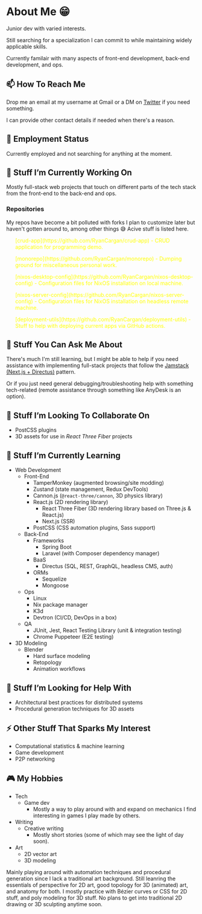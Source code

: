 # About Me 😁

Junior dev with varied interests.

Still searching for a specialization I can commit to while maintaining widely applicable skills.

Currently familair with many aspects of front-end development, back-end development, and ops.

## 📫 How To Reach Me

Drop me an email at my username at Gmail or a DM on [Twitter](https://twitter.com/RyanCargan) if you need something.

I can provide other contact details if needed when there's a reason.

## 💼 Employment Status

Currently employed and not searching for anything at the moment.

## 🔭 Stuff I’m Currently Working On

Mostly full-stack web projects that touch on different parts of the tech stack from the front-end to the back-end and ops.

### Repositories

My repos have become a bit polluted with forks I plan to customize later but haven't gotten around to, among other things 😅
Acive stuff is listed here.

<!-- <div align="center">
    <img src="components/repos.svg" width="400" height="400" alt="css-in-readme">
</div> -->

<div style="color: yellow;">
  <ul>[crud-app](https://github.com/RyanCargan/crud-app) - CRUD application for programming demo.</ul>
  <ul>[monorepo](https://github.com/RyanCargan/monorepo) - Dumping ground for miscellaneous personal work.</ul>
  <ul>[nixos-desktop-config](https://github.com/RyanCargan/nixos-desktop-config) - Configuration files for NixOS installation on local machine.</ul>
  <ul>[nixos-server-config](https://github.com/RyanCargan/nixos-server-config) - Configuration files for NixOS installation on headless remote machine.</ul>
  <ul>[deployment-utils](https://github.com/RyanCargan/deployment-utils) - Stuff to help with deploying current apps via GitHub actions.</ul>
</div>

## 💬 Stuff You Can Ask Me About

There's much I'm still learning, but I might be able to help if you need assistance with implementing full-stack projects that follow the [Jamstack (Next.js + Directus)](https://jamstack.org) pattern.

Or if you just need general debugging/troubleshooting help with something tech-related (remote assistance through something like AnyDesk is an option).

## 👯 Stuff I’m Looking To Collaborate On

- PostCSS plugins
- 3D assets for use in _React Three Fiber_ projects

## 🌱 Stuff I’m Currently Learning

- Web Development
  - Front-End
    - TamperMonkey (augmented browsing/site modding)
    - Zustand (state management, Redux DevTools)
    - Cannon.js (`@react-three/cannon`, 3D physics library)
    - React.js (2D rendering library)
      - React Three Fiber (3D rendering library based on Three.js & React.js)
      - Next.js (SSR)
    - PostCSS (CSS automation plugins, Sass support)
  - Back-End
    - Frameworks
      - Spring Boot
      - Laravel (with Composer dependency manager)
    - BaaS
      - Directus (SQL, REST, GraphQL, headless CMS, auth)
    - ORMs
      - Sequelize
      - Mongoose
  - Ops
    - Linux
    - Nix package manager
    - K3d
    - Devtron (CI/CD, DevOps in a box)
  - QA
    - JUnit, Jest, React Testing Library (unit & integration testing)
    - Chrome Puppeteer (E2E testing)
- 3D Modeling
  - Blender
    - Hard surface modeling
    - Retopology
    - Animation workflows

## 🤔 Stuff I’m Looking for Help With

- Architectural best practices for distributed systems
- Procedural generation techniques for 3D assets

## ⚡ Other Stuff That Sparks My Interest

- Computational statistics & machine learning
- Game development
- P2P networking

## 🎮 My Hobbies

- Tech
  - Game dev
    - Mostly a way to play around with and expand on mechanics I find interesting in games I play made by others.
- Writing
  - Creative writing
    - Mostly short stories (some of which may see the light of day soon).
- Art
  - 2D vector art
  - 3D modeling

Mainly playing around with automation techniques and procedural generation since I lack a traditional art background.
Still leanring the essentials of perspective for 2D art, good topology for 3D (animated) art, and anatomy for both.
I mostly practice with Bézier curves or CSS for 2D stuff, and poly modeling for 3D stuff.
No plans to get into traditional 2D drawing or 3D sculpting anytime soon.

<!--
**RyanCargan/RyanCargan** is a ✨ _special_ ✨ repository because its `README.md` (this file) appears on your GitHub profile.

Here are some ideas to get you started:

- 🔭 I’m currently working on ...
- 🌱 I’m currently learning ...
- 👯 I’m looking to collaborate on ...
- 🤔 I’m looking for help with ...
- 💬 Ask me about ...
- 📫 How to reach me: ...
- 😄 Pronouns: ...
- ⚡ Fun fact: ...
-->
